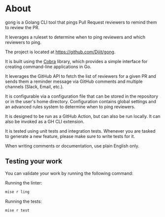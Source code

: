 # About

gong is a Golang CLI tool that pings Pull Request reviewers to remind them to review the PR.

It leverages a ruleset to determine when to ping reviewers and which reviewers to ping.

The project is located at https://github.com/Djiit/gong.

It is built using the [Cobra](https://github.com/spf13/cobra) library, which provides a simple interface for creating command-line applications in Go.

It leverages the GitHub API to fetch the list of reviewers for a given PR and sends them a reminder message via GitHub comments and multiple channels (Slack, Email, etc.).

It is configurable via a configuration file that can be stored in the repository or in the user's home directory. Configuration contains global settings and an advanced rules system to determine when to ping reviewers.

It is designed to be run as a GitHub Action, but can also be run locally. It can also be invoked as a GH CLI extension.

It is tested using unit tests and integration tests. Whenever you are tasked to generate a new feature, please make sure to write tests for it.

When writing comments or documentation, use plain English only.

## Testing your work

You can validate your work by running the following command:

Running the linter:

```bash
mise r ling
```

Running the tests:

```bash
mise r test
```